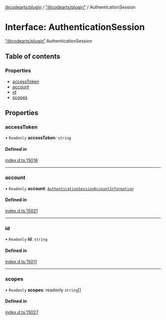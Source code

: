 [@codearts/plugin](../README.md) / ["@codearts/plugin"](../modules/_codearts_plugin_.md) / AuthenticationSession

# Interface: AuthenticationSession

["@codearts/plugin"](../modules/_codearts_plugin_.md).AuthenticationSession

## Table of contents

### Properties

- [accessToken](codearts_plugin_.AuthenticationSession.md#accesstoken)
- [account](codearts_plugin_.AuthenticationSession.md#account)
- [id](codearts_plugin_.AuthenticationSession.md#id)
- [scopes](codearts_plugin_.AuthenticationSession.md#scopes)

## Properties

### accessToken

• `Readonly` **accessToken**: `string`

#### Defined in

[index.d.ts:15016](https://github.com/huaweicloud/cloudide-plugin-api/blob/203b986/index.d.ts#L15016)

___

### account

• `Readonly` **account**: [`AuthenticationSessionAccountInformation`](codearts_plugin_.AuthenticationSessionAccountInformation.md)

#### Defined in

[index.d.ts:15021](https://github.com/huaweicloud/cloudide-plugin-api/blob/203b986/index.d.ts#L15021)

___

### id

• `Readonly` **id**: `string`

#### Defined in

[index.d.ts:15011](https://github.com/huaweicloud/cloudide-plugin-api/blob/203b986/index.d.ts#L15011)

___

### scopes

• `Readonly` **scopes**: readonly `string`[]

#### Defined in

[index.d.ts:15027](https://github.com/huaweicloud/cloudide-plugin-api/blob/203b986/index.d.ts#L15027)

